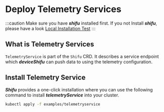 # Deploy Telemetry Services
:::caution
Make sure you have ***shifu*** installed first. If you not Install ***shifu***, please have a look [Local Installation Test](../install-shifu-dev.md)
:::

## What is Telemetry Services

`TelemetryService` is part of the `Shifu` CRD. It describes a service endpoint which ***deviceShifu*** can push data to using the telemetry configuration.


## Install Telemetry Service

***Shifu*** provides a one-click installation where you can use the following command to install ***telemetryService*** into your cluster.

```bash
kubectl apply -f examples/telemetryservice
```
